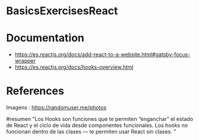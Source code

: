# BasicsExercisesReact


# Documentation 
* https://es.reactjs.org/docs/add-react-to-a-website.html#gatsby-focus-wrapper
* https://es.reactjs.org/docs/hooks-overview.html 

# References 
 Imagens :
 https://randomuser.me/photos

 #resumen 
 "Los Hooks son funciones que te permiten “enganchar” el estado de React y el ciclo de vida desde componentes funcionales. Los hooks no funcionan dentro de las clases — te permiten usar React sin clases. "

